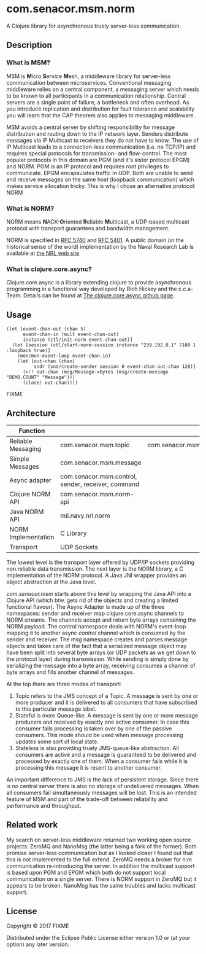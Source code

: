 # com.senacor.msm.norm

A Clojure library for asynchronous truely server-less communication.

## Description

### What is MSM?

MSM is **M**icro **S**ervice **M**esh, a middleware library for server-less
communication between microservices.
Conventional messaging middleware relies on a central component, a messaging server
which needs to be known to all participants in a communication relationship. Central
servers are a single point of failure, a bottleneck and often overhead.
As you introduce replication and distribution for fault tolerance and scalability you
will learn that the CAP theorem also applies to messaging middleware.

MSM avoids a central server by shifting responsibility for message distribution and
routing down to the IP network layer. Senders distribute messages via IP Multicast to
receivers they do not have to know.
The use of IP Multicast leads to a connection-less communication (i.e. no TCP/IP) and
requires special protocols for transmission- and flow-control. The most popular protocols
in this domain are PGM (and it's sister protocol EPGM) and NORM. PGM is an IP protocol and
requires root privileges to communicate. EPGM encapsulates traffic in UDP. Both are unable
to send and receive messages on the same host (loopback communication) which makes service
allocation tricky. This is why I chose an alternative protocol: NORM

### What is NORM?

NORM means **N**ACK-**O**riented **R**eliable **M**ulticast, a UDP-based multicast
protocol with transport guarantees and bandwidth management.

NORM is specified in [RFC 5740](https://tools.ietf.org/html/rfc5740) and
[RFC 5401](https://tools.ietf.org/html/rfc5401). A
public domain (in the historical sense of the word) implementation 
by the Naval Research Lab is available at [the NRL web site](https://www.nrl.navy.mil/itd/ncs/products/norm)

### What is clojure.core.async?

Clojure.core.async is a library extending clojure to provide asynchronous
programming in a functional way developed by Rich Hickey and the c.c.a-Team.
Details can be found at [The clojure.core.async github page](https://github.com/clojure/core.async).

## Usage

    (let [event-chan-out (chan 5)
          event-chan-in (mult event-chan-out)
          instance (ctl/init-norm event-chan-out)]
      (let [session (ctl/start-norm-session instance "239.192.0.1" 7100 1 :loopback true)]
        (mon/mon-event-loop event-chan-in)
        (let [out-chan (chan)
              sndr (snd/create-sender session 0 event-chan out-chan 128)]
          (>!! out-chan (msg/Message->bytes (msg/create-message "DEMO.COUNT" "Message")))
          (close! out-chan))))
        




FIXME

## Architecture

| Function||||
| ---- | --- | --- | --- |
| Reliable Messaging | com.senacor.msm.topic | com.senacor.msm.stateful | com.senacor.msm.stateless |
| Simple Messages | com.senacor.msm.message  |
| Async adapter | com.senacor.msm.control, sender, receiver, command |
| Clojure NORM API | com.senacor.msm.norm-api  |
| Java NORM API | mil.navy.nrl.norm |
| NORM Implementation | C Library |
| Transport | UDP Sockets |

The lowest level is the transport layer offered by UDP/IP sockets providing non.reliable data transmission.
The next layer is the NORM library, a C implementation of the NORM protocol. A Java JNI wrapper provides
an object abstraction at the Java level.

_com.senacor.msm_ starts above this level by wrapping the Java API into a Clojure API 
(which btw. gets rid of the objects and creating a limited functional flavour).
The Async Adapter is made up of the three namespaces: sender and receiver map clojure.core.async channels to
NORM streams. The channels accept and return byte arrays containing the NORM payload.
The control namespace deals with NORM's event-loop mapping it to another async _control_ channel which
is consumed by the sender and receiver.
The msg namespace creates and parses message objects and takes care of the fact that a serialized
message object may have been split into several byte arrays (or UDP packets as we get down to the
protocol layer) during transmission. While sending is simply done by serializing the message into a byte
array, receiving consumes a channel of byte arrays and fills another channel of messages.

At the top there are three modes of transport:
1. Topic refers to the JMS concept of a Topic. A message is sent by one or more producer and
it is delivered to all consumers that have subscribed to this particular message label.
2. Stateful is more Queue-like. A message is sent by one or more message producers and received
by exactly one active consumer. In case this consumer fails processing is taken over by one of
the passive consumers. This mode should be used when message processing updates some sort of local
state.
3. Stateless is also providing truely JMS-queue-like abstraction. All consumers are active and
a message is guaranteed to be delivered and processed by exactly one of them. When a consumer fails
while it is processing this message it is resent to another consumer.

An important difference to JMS is the lack of persistent storage. Since there is no central server
there is also no storage of undelivered messages. When all consumers fail simultaneously messages will
be lost. This is an intended feature of MSM and part of the trade-off between reliability and
performance and throughput.

## Related work

My search on server-less middleware returned two working open source projects: ZeroMQ and NanoMsg (the latter
being a fork of the former). Both promise server-less communication but as I looked closer I found out
that this is not implemented to the full extend. ZeroMQ needs a broker for n:m communication
re-introducing the server. In addition the multicast support is based upon PGM and EPGM which both
do not support local communication on a single server. There is NORM support in ZeroMQ but it appears
to be broken. NanoMsg has the same troubles and lacks multicast support.

## License

Copyright © 2017 FIXME

Distributed under the Eclipse Public License either version 1.0 or (at
your option) any later version.
